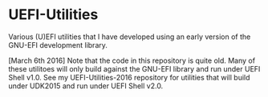 UEFI-Utilities
==============

Various (U)EFI utilities that I have developed using an early version of the GNU-EFI development library.

[March 6th 2016]  Note that the code in this repository is quite old.  Many of these utilitoes will only build against the GNU-EFI library and run under UEFI Shell v1.0.  See my UEFI-Utilities-2016 repository for utilities that will build under UDK2015 and run under UEFI Shell v2.0.
